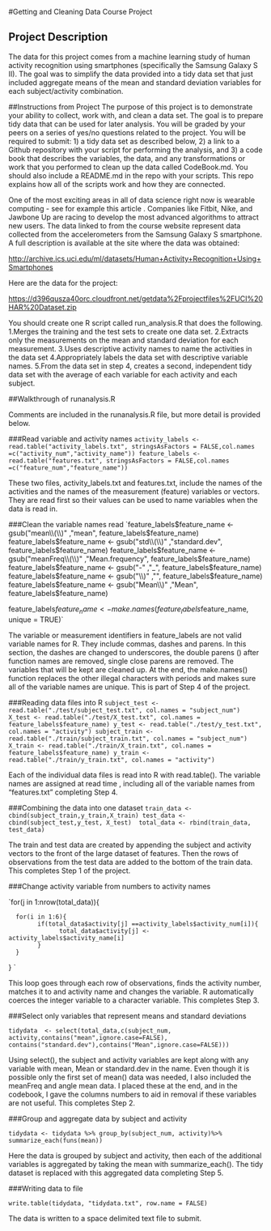 #Getting and Cleaning Data Course Project
## Project Description
The data for this project comes from a machine learning study of human activity recognition using smartphones (specifically the Samsung Galaxy S II).  The goal was to simplify the data provided into a tidy data set that just included aggregate means of the mean and standard deviation variables for each subject/activity combination.

##Instructions from Project
The purpose of this project is to demonstrate your ability to collect, work with, and clean a data set. The goal is to prepare tidy data that can be used for later analysis. You will be graded by your peers on a series of yes/no questions related to the project. You will be required to submit: 1) a tidy data set as described below, 2) a link to a Github repository with your script for performing the analysis, and 3) a code book that describes the variables, the data, and any transformations or work that you performed to clean up the data called CodeBook.md. You should also include a README.md in the repo with your scripts. This repo explains how all of the scripts work and how they are connected.  

One of the most exciting areas in all of data science right now is wearable computing - see for example this article . Companies like Fitbit, Nike, and Jawbone Up are racing to develop the most advanced algorithms to attract new users. The data linked to from the course website represent data collected from the accelerometers from the Samsung Galaxy S smartphone. A full description is available at the site where the data was obtained: 

http://archive.ics.uci.edu/ml/datasets/Human+Activity+Recognition+Using+Smartphones 

Here are the data for the project: 
	
https://d396qusza40orc.cloudfront.net/getdata%2Fprojectfiles%2FUCI%20HAR%20Dataset.zip 

You should create one R script called run_analysis.R that does the following. 
1.Merges the training and the test sets to create one data set.
2.Extracts only the measurements on the mean and standard deviation for each measurement. 
3.Uses descriptive activity names to name the activities in the data set
4.Appropriately labels the data set with descriptive variable names. 
5.From the data set in step 4, creates a second, independent tidy data set with the average of each variable for each activity and each subject.

##Walkthrough of runanalysis.R

Comments are included in the runanalysis.R file, but more detail is provided below.

###Read variable and activity names
 `activity_labels <- read.table("activity_labels.txt", stringsAsFactors = FALSE,col.names =c("activity_num","activity_name"))
feature_labels <- read.table("features.txt", stringsAsFactors = FALSE,col.names =c("feature_num","feature_name"))` 

 These two files, activity_labels.txt and features.txt, include the names of the activities and the names of the measurement (feature) variables or vectors.  They are read first so their values can be used to name variables when the data is read in.

###Clean the variable names read 
 `feature_labels$feature_name  <- gsub("mean\\(\\)" ,"mean", feature_labels$feature_name)
feature_labels$feature_name  <- gsub("std\\(\\)" ,"standard.dev", feature_labels$feature_name)
feature_labels$feature_name  <- gsub("meanFreq\\(\\)" ,"Mean.frequency", feature_labels$feature_name)
feature_labels$feature_name  <- gsub("-" ,"_", feature_labels$feature_name)
feature_labels$feature_name  <- gsub("\\)" ,"", feature_labels$feature_name)
feature_labels$feature_name  <- gsub("Mean\\)" ,"Mean", feature_labels$feature_name)

feature_labels$feature_name <- make.names(feature_labels$feature_name, unique = TRUE)` 

The variable or measurement identifiers in feature_labels are not valid variable names for R.  They include commas, dashes and parens.  In this section, the dashes are changed to underscores, the double parens () after function names are removed, single close parens are removed.  The variables that will be kept are cleaned up.  At the end, the make.names() function replaces the other illegal characters with periods and makes sure all of the variable names are unique.  This is part of Step 4 of the project.

###Reading data files into R
 `subject_test <- read.table("./test/subject_test.txt", col.names = "subject_num")
X_test <- read.table("./test/X_test.txt", col.names = feature_labels$feature_name)
y_test <- read.table("./test/y_test.txt", col.names = "activity")
subject_train <- read.table("./train/subject_train.txt", col.names = "subject_num")
X_train <- read.table("./train/X_train.txt", col.names = feature_labels$feature_name)
y_train <- read.table("./train/y_train.txt", col.names = "activity")` 

Each of the individual data files is read into R with read.table().  The variable names are assigned at read time , including all of the variable names from “features.txt” completing Step 4.

###Combining the data into one dataset
 `train_data <- cbind(subject_train,y_train,X_train)
test_data <- cbind(subject_test,y_test, X_test) 
total_data <- rbind(train_data, test_data) `

The train and test data are created by appending the subject and activity vectors to the front of the large dataset of features.  Then the rows of observations from the test data are added to the bottom of the train data.  This completes Step 1 of the project.

###Change activity variable from numbers to activity names

 `for(j in 1:nrow(total_data)){
       
      for(i in 1:6){
            if(total_data$activity[j] ==activity_labels$activity_num[i]){
                  total_data$activity[j] <- activity_labels$activity_name[i]
            }
      }
} `

This loop goes through each row of observations, finds the activity number, matches it to and activity name and changes the variable.  R automatically coerces the integer variable to a character variable.  This completes Step 3.

###Select only variables that represent means and standard deviations

` tidydata  <- select(total_data,c(subject_num, activity,contains("mean",ignore.case=FALSE), contains("standard.dev"),contains("Mean",ignore.case=FALSE))) `

Using select(), the subject and activity variables are kept along with any variable with mean, Mean or standard.dev in the name.  Even though it is possible only the first set of mean() data was needed, I also included the meanFreq and angle mean data.  I placed these at the end, and in the codebook, I gave the columns numbers to aid in removal if these variables are not useful.  This completes Step 2.

###Group and aggregate data by subject and activity

 `tidydata <- tidydata %>%
      group_by(subject_num, activity)%>%
      summarize_each(funs(mean)) `

Here the data is grouped by subject and activity, then each of the additional variables is aggregated by taking the mean with summarize_each().   The tidy dataset is replaced with this aggregated data               completing Step 5.

###Writing data to file

 `write.table(tidydata, "tidydata.txt", row.name = FALSE)` 

The data is written to a space delimited text file to submit.





